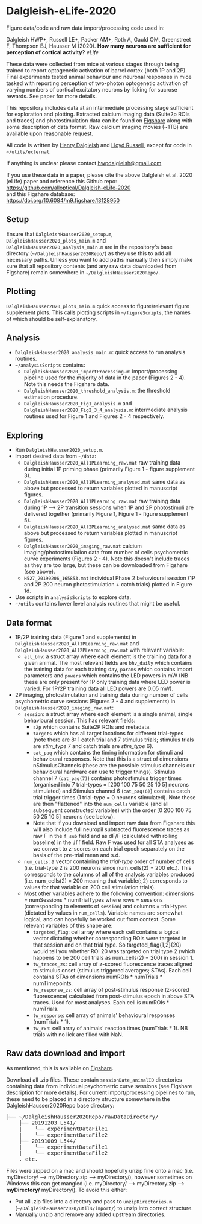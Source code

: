 # Dalgleish-eLife-2020
Figure data/code and raw data import/processing code used in:

Dalgleish HWP*, Russell LE*, Packer AM*, Roth A, Gauld OM, Greenstreet F, Thompson EJ, Hausser M (2020). __How many neurons are sufficient for perception of cortical activity?__ _eLife_

These data were collected from mice at various stages through being trained to report optogenetic activation of barrel cortex (both 1P and 2P). Final experiments tested animal behaviour and neuronal responses in mice tasked with reporting perception of two-photon optogenetic activation of varying numbers of cortical excitatory neurons by licking for sucrose rewards. See paper for more details.

This repository includes data at an intermediate processing stage sufficient for exploration and plotting. Extracted calcium imaging data (Suite2p ROIs and traces) and photostimulation data can be found on [Figshare](https://doi.org/10.6084/m9.figshare.13128950) along with some description of data format. Raw calcium imaging movies (~1TB) are available upon reasonable request.

All code is written by [Henry Dalgleish](https://github.com/hwpdalgleish) and [Lloyd Russell](https://github.com/llerussell), except for code in `~/utils/external`.

If anything is unclear please contact hwpdalgleish@gmail.com

If you use these data in a paper, please cite the above Dalgleish et al. 2020 (eLife) paper and reference this Github repo:<br/>
https://github.com/alloptical/Dalgleish-eLife-2020<br/>
and this Figshare database:<br/>
https://doi.org/10.6084/m9.figshare.13128950

## Setup
Ensure that `DalgleishHausser2020_setup.m`, `DalgleishHausser2020_plots_main.m` and `DalgleishHausser2020_analysis_main.m` are in the repository's base directory (`~/DalgleishHausser2020Repo/`) as they use this to add all necessary paths. Unless you want to add paths manually then simply make sure that all repository contents (and any raw data downloaded from Figshare) remain somewhere in `~/DalgleishHausser2020Repo/`.

## Plotting
`DalgleishHausser2020_plots_main.m` quick access to figure/relevant figure supplement plots. This calls plotting scripts in `~/figureScripts`, the names of which should be self-explanatory.

## Analysis
* `DalgleishHausser2020_analysis_main.m`: quick access to run analysis routines.
* `~/analysisScripts` contains:
  * `DalgleishHausser2020_importProcessing.m`: import/processing pipeline used for the majority of data in the paper (Figures 2 - 4). Note this needs the Figshare data.
  * `DalgleishHausser2020_threshold_analysis.m`: the threshold estimation procedure.
  * `DalgleishHausser2020_Fig1_analysis.m` and `DalgleishHausser2020_Fig2_3_4_analysis.m`: intermediate analysis routines used for Figure 1 and Figures 2 - 4 respectively.

## Exploring
* Run `DalgleishHausser2020_setup.m`.
* Import desired data from `~/data`:
  * `DalgleishHausser2020_All1PLearning_raw.mat` raw training data during initial 1P priming phase (primarily Figure 1 - figure supplement 3).
  * `DalgleishHausser2020_All1PLearning_analysed.mat` same data as above but processed to return variables plotted in manuscript figures.
  * `DalgleishHausser2020_All1PLearning_raw.mat` raw training data during 1P --> 2P transition sessions when 1P and 2P photostimuli are delivered together (primarily Figure 1, Figure 1 - figure supplement 5).
  * `DalgleishHausser2020_All2PLearning_analysed.mat` same data as above but processed to return variables plotted in manuscript figures.
  * `DalgleishHausser2020_imaging_raw.mat` calcium imaging/photostimulation data from number of cells psychometric curve experiments (Figures 2 - 4). Note this doesn't include traces as they are too large, but these can be downloaded from Figshare (see above).
  * `H527_20190206_165853.mat` individual Phase 2 behavioural session (1P and 2P 200 neuron photostimulation + catch trials) plotted in Figure 1d.
* Use scripts in `analysisScripts` to explore data.
* `~/utils` contains lower level analysis routines that might be useful.

## Data format
* 1P/2P training data (Figure 1 and supplements) in `DalgleishHausser2020_All1PLearning_raw.mat` and `DalgleishHausser2020_All2PLearning_raw.mat` with relevant variable:
  * `all_bhv`: a struct array where each element is the training data for a given animal. The most relevant fields are `bhv_daily` which contains the training data for each training day, `params` which contains import parameters and `powers` which contains the LED powers in mW (NB these are only present for 1P only training data where LED power is varied. For 1P/2P training data all LED powers are 0.05 mW). 
* 2P imaging, photostimulation and training data during number of cells psychometric curve sessions (Figures 2 - 4 and supplements) in `DalgleishHausser2020_imaging_raw.mat`:
  * `session`: a struct array where each element is a single animal, single behavioural session. This has relevant fields:
    * `s2p` which contains Suite2P ROIs and metadata.
    * `targets` which has all target locations for different trial-types (note there are 8: 1 catch trial and 7 stimulus trials; stimulus trials are _stim_type_ 7 and catch trials are _stim_type_ 6).
    * `cat_paq` which contains the timing information for stimuli and behavioural responses. Note that this is a struct of dimensions nStimulusChannels (these are the possible stimulus channels our behavioural hardware can use to trigger things). Stimulus channel 7 (`cat_paq(7)`) contains photostimulus trigger times (organised into 7 trial-types = [200 100 75 50 25 10 5] neurons stimulated) and Stimulus channel 6 (`cat_paq(6)`) contains catch trial trigger times (1 trial-type = 0 neurons stimulated). Note these are then "flattened" into the `num_cells` variable (and all subsequent constructed variables) with the order [0 200 100 75 50 25 10 5] neurons (see below).
    * Note that if you download and import raw data from Figshare this will also include full neuropil subtracted fluorescence traces as raw F in the `f_sub` field and as dF/F (calculated with rolling baseline) in the `dff` field. Raw F was used for all STA analyses as we convert to z-scores on each trial epoch separately on the basis of the pre-trial mean and s.d.
  * `num_cells`: a vector containing the _trial-type_ order of number of cells (i.e. trial-type 2 is 200 neurons since num_cells(2) = 200 etc.). This corresponds to the columns of all of the analysis variables produced (i.e. num_cells(2) = 200 meaning that variable(:,2) corresponds to values for that variable on 200 cell stimulation trials).
  * Most other variables adhere to the following convention: dimensions = numSessions * numTrialTypes where rows = sessions (corresponding to elements of `session`) and columns = trial-types (dictated by values in `num_cells`). Variable names are somewhat logical, and can hopefully be worked out from context. Some relevant variables of this shape are:
    * `targeted_flag`: cell array where each cell contains a logical vector dictating whether corresponding ROIs were targeted in that session and on that trial type. So targeted_flag{1,2}(20) would tell you whether ROI 20 was targeted on trial type 2 (which happens to be 200 cell trials as num_cells(2) = 200) in session 1.
    * `tw_traces_zs`: cell array of z-scored fluorescence traces aligned to stimulus onset (stimulus triggered averages; STAs). Each cell contains STAs of dimensions numROIs * numTrials * numTimepoints.
    * `tw_response_zs`: cell array of post-stimulus response (z-scored fluorescence) calculated from post-stimulus epoch in above STA traces. Used for most analyses. Each cell is numROIs * numTrials.
    * `tw_response`: cell array of animals' behavioural responses (numTrials * 1).
    * `tw_rxn`: cell array of animals' reaction times (numTrials * 1). NB trials with no lick are filled with NaN.
  
## Raw data download and import
As mentioned, this is available on [Figshare](https://doi.org/10.6084/m9.figshare.13128950).
  
Download all .zip files. These contain `sessionDate_animalID` directories containing data from individual psychometric curve sessions (see Figshare description for more details). For current import/processing pipelines to run, these need to be placed in a directory structure somewhere in the DalgleishHausser2020Repo base directory:
<pre>
├── ~/DalgleishHausser2020Repo/rawDataDirectory/
    ├── 20191203_L541/
    |    └── experimentDataFile1
    |    └── experimentDataFile2
    ├── 20191009_L544/
    |    └── experimentDataFile1
    |    └── experimentDataFile2
    . etc.
</pre>

Files were zipped on a mac and should hopefully unzip fine onto a mac (i.e. myDirectory/ --> myDirectory.zip --> myDirectory/), however sometimes on Windows this can get mangled (i.e. myDirectory/ --> myDirectory.zip --> __myDirectory/__ myDirectory/). To avoid this either:
* Put all .zip files into a directory and pass to `unzipDirectories.m` (`~/DalgleishHausser2020/utils/import/`) to unzip into correct structure.
* Manually unzip and remove any added upstream directories.
